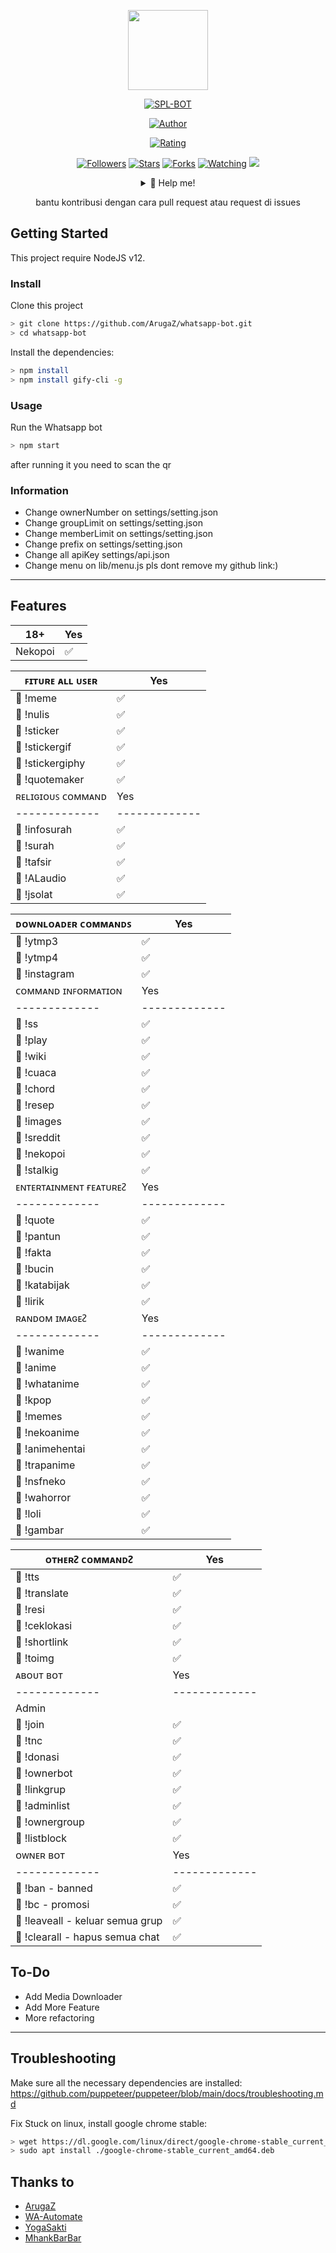 <p align="center">
<img src="https://1.bp.blogspot.com/-GW5Wm4OnvqU/XlzVbMuEkZI/AAAAAAAADgU/U5GlzmVLZUctV7phDci8NIh7CQX8YepQgCLcBGAsYHQ/s320/MyIcon2.png" width="128" height="128"/>
</p>
<p align="center">
<a href="#"><img title="SPL-BOT" src="https://img.shields.io/badge/Whatsapp Bot-green?colorA=%23ff0000&colorB=%23017e40&style=for-the-badge"></a>
</p>
<p align="center">
<a href="https://github.com/ArugaZ"><img title="Author" src="https://img.shields.io/badge/AUTHOR-ARUGAZ-orange.svg?style=for-the-badge&logo=github"></a>
</p>
<p align="center">
<a href="https://www.codefactor.io/repository/github/arugaz/whatsapp-bot/overview/master"><img title="Rating" src="https://www.codefactor.io/repository/github/arugaz/whatsapp-bot/badge/master"></a>
</p>
<p align="center">
<a href="https://github.com/arugaz/followers"><img title="Followers" src="https://img.shields.io/github/followers/arugaz?color=blue&style=flat-square"></a>
<a href="https://github.com/arugaz/whatsapp-bot/stargazers/"><img title="Stars" src="https://img.shields.io/github/stars/arugaz/whatsapp-bot?color=red&style=flat-square"></a>
<a href="https://github.com/arugaz/whatsapp-bot/network/members"><img title="Forks" src="https://img.shields.io/github/forks/arugaz/whatsapp-bot?color=red&style=flat-square"></a>
<a href="https://github.com/arugaz/whatsapp-bot/watchers"><img title="Watching" src="https://img.shields.io/github/watchers/arugaz/whatsapp-bot?label=Watchers&color=blue&style=flat-square"></a>
<a href="https://hits.seeyoufarm.com"><img src="https://hits.seeyoufarm.com/api/count/incr/badge.svg?url=https%3A%2F%2Fgithub.com%2FArugaZ%2Fwhatsapp-bot&count_bg=%2379C83D&title_bg=%23555555&icon=probot.svg&icon_color=%2300FF6D&title=hits&edge_flat=false"/></a>
</p>
<div align="center">
<details>
 <summary>🥟 Help me!</summary>
 
 [Trakteer](https://trakteer.id/arugabot)
 [Paypal](paypal.me/TheSploit)
 
</details>

bantu kontribusi dengan cara pull request atau request di issues
</div>

## Getting Started

This project require NodeJS v12.

### Install
Clone this project

```bash
> git clone https://github.com/ArugaZ/whatsapp-bot.git
> cd whatsapp-bot
```

Install the dependencies:

```bash
> npm install 
> npm install gify-cli -g
```

### Usage
Run the Whatsapp bot

```bash
> npm start
```

after running it you need to scan the qr

### Information
- Change ownerNumber on settings/setting.json
- Change groupLimit on settings/setting.json
- Change memberLimit on settings/setting.json
- Change prefix on settings/setting.json
- Change all apiKey settings/api.json
- Change menu on lib/menu.js
pls dont remove my github link:)

---

## Features

| 18+ |Yes|
| ------------- | ------------- |
| Nekopoi |✅|

| ꜰɪᴛᴜʀᴇ ᴀʟʟ ᴜꜱᴇʀ |Yes|
| ------------- | ------------- |
| 🌹 !meme |✅|
| 🌹 !nulis|✅|
| 🌹 !sticker|✅|
| 🌹 !stickergif|✅|
| 🌹 !stickergiphy|✅|
| 🌹 !quotemaker|✅|
| ʀᴇʟɪɢɪᴏᴜꜱ ᴄᴏᴍᴍᴀɴᴅ |Yes|
| ------------- | ------------- |
| 🌹 !infosurah|✅|
| 🌹 !surah|✅|
| 🌹 !tafsir|✅|
| 🌹 !ALaudio|✅|
| 🌹 !jsolat|✅|

| ᴅᴏᴡɴʟᴏᴀᴅᴇʀ ᴄᴏᴍᴍᴀɴᴅꜱ |Yes|
| ------------- | ------------- |
| 🌹 !ytmp3|✅|
| 🌹 !ytmp4|✅|
| 🌹 !instagram|✅|
| ᴄᴏᴍᴍᴀɴᴅ ɪɴꜰᴏʀᴍᴀᴛɪᴏɴ |Yes|
| ------------- | ------------- |
| 🌹 !ss|✅|
| 🌹 !play|✅|
| 🌹 !wiki|✅|
| 🌹 !cuaca|✅|
| 🌹 !chord|✅|
| 🌹 !resep|✅|
| 🌹 !images|✅|
| 🌹 !sreddit|✅|
| 🌹 !nekopoi|✅|
| 🌹 !stalkig|✅|
| ᴇɴᴛᴇʀᴛᴀɪɴᴍᴇɴᴛ ғᴇᴀᴛᴜʀᴇᴤ |Yes|
| ------------- | ------------- |
| 🌹 !quote|✅|
| 🌹 !pantun|✅|
| 🌹 !fakta|✅|
| 🌹 !bucin|✅|
| 🌹 !katabijak|✅|
| 🌹 !lirik|✅|
| ʀᴀɴᴅᴏᴍ ɪᴍᴀɢᴇᴤ |Yes|
| ------------- | ------------- |
|🌹 !wanime|✅|
|🌹 !anime|✅|
|🌹 !whatanime|✅|
|🌹 !kpop|✅|
|🌹 !memes|✅|
|🌹 !nekoanime|✅|
|🌹 !animehentai|✅|
|🌹 !trapanime|✅|
|🌹 !nsfneko|✅|
|🌹 !wahorror|✅|
|🌹 !loli|✅|
|🌹 !gambar|✅|


| ᴏᴛʜᴇʀᴤ ᴄᴏᴍᴍᴀɴᴅᴤ |Yes|
| ------------- | ------------- |
| 🌹 !tts|✅|
| 🌹 !translate|✅|
| 🌹 !resi|✅|
| 🌹 !ceklokasi|✅|
| 🌹 !shortlink|✅|
| 🌹 !toimg|✅|
| ᴀʙᴏᴜᴛ ʙᴏᴛ |Yes|
| ------------- | ------------- |
| Admin||
| 🌹 !join|✅|
| 🌹 !tnc|✅|
| 🌹 !donasi|✅|
| 🌹 !ownerbot|✅|
| 🌹 !linkgrup|✅|
| 🌹 !adminlist|✅|
| 🌹 !ownergroup|✅|
| 🌹 !listblock|✅|
| ᴏᴡɴᴇʀ ʙᴏᴛ |Yes|
| ------------- | ------------- |
| 🌹 !ban - banned|✅|
| 🌹 !bc - promosi|✅|
| 🌹 !leaveall - keluar semua grup|✅|
| 🌹 !clearall - hapus semua chat|✅|


## To-Do
 - Add Media Downloader
 - Add More Feature
 - More refactoring
 
---

## Troubleshooting
Make sure all the necessary dependencies are installed: https://github.com/puppeteer/puppeteer/blob/main/docs/troubleshooting.md

Fix Stuck on linux, install google chrome stable: 
```bash
> wget https://dl.google.com/linux/direct/google-chrome-stable_current_amd64.deb
> sudo apt install ./google-chrome-stable_current_amd64.deb
```

## Thanks to
- [ArugaZ](https://github.com/ArugaZ/whatsapp-bot)
- [WA-Automate](https://github.com/open-wa/wa-automate-nodejs)
- [YogaSakti](https://github.com/YogaSakti/imageToSticker)
- [MhankBarBar](https://github.com/MhankBarBar/whatsapp-bot)
